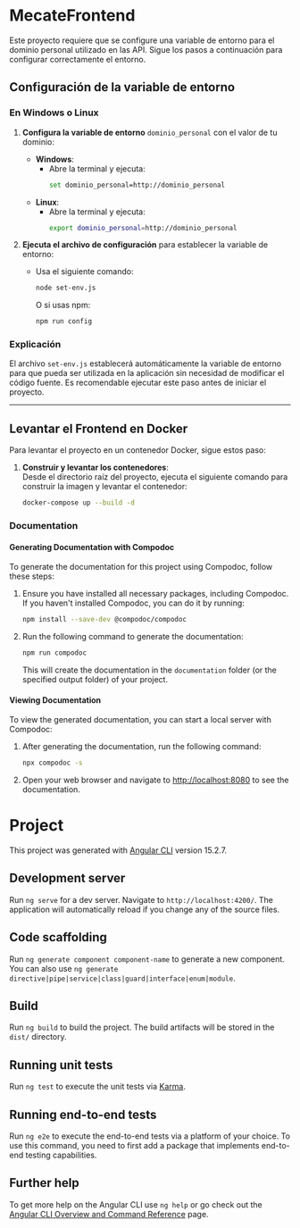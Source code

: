 
# MecateFrontend



Este proyecto requiere que se configure una variable de entorno para el dominio personal utilizado en las API. Sigue los pasos a continuación para configurar correctamente el entorno.

## Configuración de la variable de entorno

### En Windows o Linux

1. **Configura la variable de entorno** `dominio_personal` con el valor de tu dominio:
   - **Windows**: 
     - Abre la terminal y ejecuta:
       ```bash
       set dominio_personal=http://dominio_personal
       ```
   - **Linux**: 
     - Abre la terminal y ejecuta:
       ```bash
       export dominio_personal=http://dominio_personal
       ```

2. **Ejecuta el archivo de configuración** para establecer la variable de entorno:
   - Usa el siguiente comando:
     ```bash
     node set-env.js
     ```
     O si usas npm:
     ```bash
     npm run config
     ```

### Explicación

El archivo `set-env.js` establecerá automáticamente la variable de entorno para que pueda ser utilizada en la aplicación sin necesidad de modificar el código fuente. Es recomendable ejecutar este paso antes de iniciar el proyecto.

---
## Levantar el Frontend en Docker

Para levantar el proyecto en un contenedor Docker, sigue estos paso:

1. **Construir y levantar los contenedores**:  
   Desde el directorio raíz del proyecto, ejecuta el siguiente comando para construir la imagen y levantar el contenedor:

   ```bash
   docker-compose up --build -d 

### Documentation

#### Generating Documentation with Compodoc

To generate the documentation for this project using Compodoc, follow these steps:

1. Ensure you have installed all necessary packages, including Compodoc. If you haven't installed Compodoc, you can do it by running:
   ```bash
   npm install --save-dev @compodoc/compodoc
   ```

2. Run the following command to generate the documentation:
   ```bash
   npm run compodoc
   ```

   This will create the documentation in the `documentation` folder (or the specified output folder) of your project.

#### Viewing Documentation

To view the generated documentation, you can start a local server with Compodoc:

1. After generating the documentation, run the following command:
   ```bash
   npx compodoc -s
   ```

2. Open your web browser and navigate to [http://localhost:8080](http://localhost:8080) to see the documentation.

# Project

This project was generated with [Angular CLI](https://github.com/angular/angular-cli) version 15.2.7.

## Development server

Run `ng serve` for a dev server. Navigate to `http://localhost:4200/`. The application will automatically reload if you change any of the source files.

## Code scaffolding

Run `ng generate component component-name` to generate a new component. You can also use `ng generate directive|pipe|service|class|guard|interface|enum|module`.

## Build

Run `ng build` to build the project. The build artifacts will be stored in the `dist/` directory.

## Running unit tests

Run `ng test` to execute the unit tests via [Karma](https://karma-runner.github.io).

## Running end-to-end tests

Run `ng e2e` to execute the end-to-end tests via a platform of your choice. To use this command, you need to first add a package that implements end-to-end testing capabilities.

## Further help

To get more help on the Angular CLI use `ng help` or go check out the [Angular CLI Overview and Command Reference](https://angular.io/cli) page.
